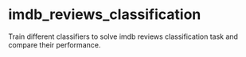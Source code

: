# imdb_reviews_classification
Train different classifiers to solve imdb reviews classification task and compare their performance.
